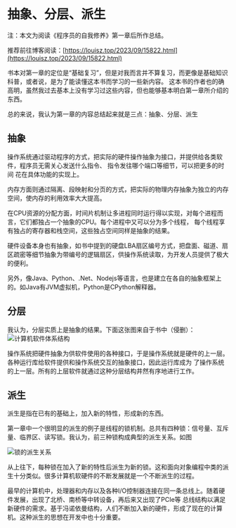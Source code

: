 # 抽象、分层、派生

注：本文为阅读《程序员的自我修养》第一章后所作总结。

推荐前往博客阅读：[https://louisz.top/2023/09/15822.html](https://louisz.top/2023/09/15822.html)

书本对第一章的定位是“基础复习”，但是对我而言并不算复习，而更像是基础知识科普，或者说，是为了能读懂这本书而学习的一些新内容。
这本书的作者也的确高明，虽然我过去基本上没有学习过这些内容，但也能够基本明白第一章所介绍的东西。

总的来说，我认为第一章的内容总结起来就是三点：抽象、分层、派生

## 抽象
操作系统通过驱动程序的方式，把实际的硬件操作抽象为接口，并提供给各类软件，程序员无需关心发送什么指令、 指令发往哪个端口等细节，可以把更多的时间
花在具体功能的实现上。

内存方面则通过隔离、段映射和分页的方式，把实际的物理内存抽象为独立的内存空间，使内存的利用效率大大提高。 

在CPU资源的分配方面，时间片机制让多进程同时运行得以实现，对每个进程而言，它们都独占一个抽象的CPU。每个进程中又可以分为多个线程，
每个线程享有独占的寄存器和栈空间，这些独占空间同样是抽象的结果。

硬件设备本身也有抽象，如书中提到的硬盘LBA扇区编号方式，把盘面、磁道、扇区疏密等细节抽象为带编号的逻辑扇区，供操作系统读取，为开发人员提供了极大的便利。

另外，像Java、Python、.Net、Nodejs等语言，也是建立在各自的抽象框架上的。如Java有JVM虚拟机，Python是CPython解释器。

## 分层
我认为，分层实质上是抽象的结果。下面这张图来自于书中（侵删）：
![计算机软件体系结构](https://cdn.ncmc.me/2023/09/00/00.jpg)

操作系统把硬件抽象为供软件使用的各种接口，于是操作系统就是硬件的上一层。各种运行库给软件提供和操作系统交互的抽象接口，因此运行库成为
了操作系统的上一层。所有的上层软件就通过这种分层结构井然有序地进行工作。

## 派生
派生是指在已有的基础上，加入新的特性，形成新的东西。

第一章中一个很明显的派生的例子是线程的锁机制。总共有四种锁：信号量、互斥量、临界区、读写锁。我认为，前三种锁构成典型的派生关系。如图

![锁的派生关系](https://cdn.ncmc.me/2023/09/00/01.jpg)

从上往下，每种锁在加入了新的特性后派生为新的锁。这和面向对象编程中类的派生十分类似。很多计算机软硬件的不断发展就是一个不断派生的过程。

最早的计算机中，处理器和内存以及各种I/O控制器连接在同一条总线上。随着硬件发展，出现了北桥、南桥等中转设备，再后来又出现了PCIe等
总线结构以满足新硬件的需求。基于冯诺依曼结构，人们不断加入新的硬件，形成了现在的计算机。这种派生的思想在开发中也十分重要。


